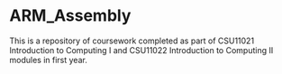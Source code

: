 # ARM_Assembly
This is a repository of coursework completed as part of CSU11021 Introduction to Computing I and CSU11022 Introduction to Computing II modules in first year.
